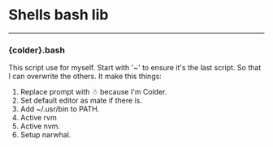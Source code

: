 # Shells bash lib

---
### {colder}.bash

This script use for myself. Start with '~' to ensure it's the last script. So that I can overwrite the others. It make this things:

1. Replace prompt with ☃ because I'm Colder.
2. Set default editor as mate if there is.
3. Add ~/.usr/bin to PATH.
4. Active rvm
5. Active nvm.
6. Setup narwhal.
